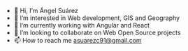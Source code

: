 - 👋 Hi, I’m Ángel Suárez
- 👀 I’m interested in Web development, GIS and Geography
- 🌱 I’m currently working with Angular and React
- 💞️ I’m looking to collaborate on Web Open Source projects
- 📫 How to reach me asuarezc91@gmail.com

